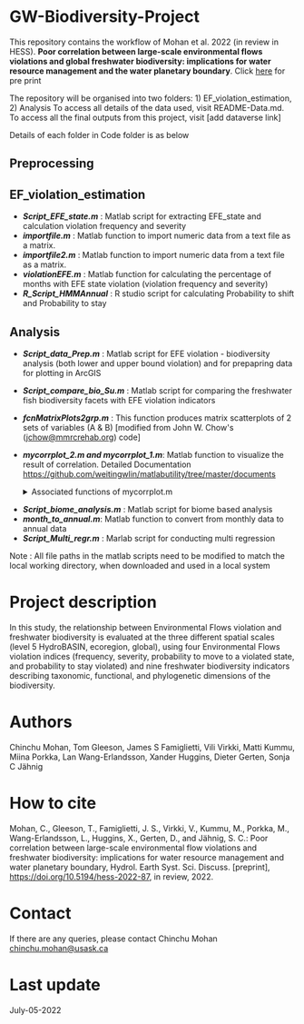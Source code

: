 # GW-Biodiversity-Project

This repository contains the workflow of Mohan et al. 2022 (in review in HESS). **Poor correlation between large-scale environmental flows violations and global freshwater biodiversity: implications for water resource management and the water planetary boundary**.  Click [here](https://hess.copernicus.org/preprints/hess-2022-87/) for pre print 

The repository will be organised into two folders: 1) EF_violation_estimation, 2) Analysis To access all details of the data used, visit README-Data.md. To access all the final outputs from this project, visit [add dataverse link]

Details of each folder in Code folder is as below

## Preprocessing


## EF_violation_estimation
- **_Script_EFE_state.m_** : Matlab script for extracting EFE_state and calculation violation frequency and severity
- **_importfile.m_** : Matlab function to import numeric data from a text file as a matrix.
- **_importfile2.m_** : Matlab function to import numeric data from a text file as a matrix.
- **_violationEFE.m_** : Matlab function  for calculating the percentage of months with EFE state violation (violation frequency and severity)
- **_R_Script_HMMAnnual_** : R studio script for calculating Probability to shift and Probability to stay

## Analysis
- **_Script_data_Prep.m_** : Matlab script for EFE violation - biodiversity analysis (both lower and upper bound violation) and for prepapring data for plotting in ArcGIS
- **_Script_compare_bio_Su.m_** : Matlab script for comparing the freshwater fish biodiversity facets with EFE violation indicators
- **_fcnMatrixPlots2grp.m_** : This function produces matrix scatterplots of 2 sets of variables (A & B) [modified from John W. Chow's (jchow@mmrcrehab.org) code]
- **_mycorrplot_2.m and mycorrplot_1.m_**: Matlab function to visualize the result of correlation. Detailed Documentation
  https://github.com/weitingwlin/matlabutility/tree/master/documents

    <details><summary> Associated functions of mycorrplot.m </summary> 
  <p>
    
  - plot_circle.m : eazier way to make a circle
  - mycolor.m : function, pick color from a color plates, used in many plotting functions.
  - nancorr.m : calculate correlation coefficient, ignore NaN in each pair
  - tnames.m : show names of variable in a table
    
  </p>
</details>

- **_Script_biome_analysis.m_** : Matlab script for biome based analysis
- **_month_to_annual.m_**: Matlab function to convert from monthly data to annual data
- **_Script_Multi_regr.m_** : Marlab script for conducting multi regression

Note : All file paths in the matlab scripts need to be modified to match the local working directory, when downloaded and used in a local system

# Project description
In this study, the relationship between Environmental Flows violation and freshwater biodiversity is evaluated at the three different spatial scales (level 5 HydroBASIN, ecoregion, global), using four Environmental Flows violation indices (frequency, severity, probability to move to a violated state, and probability to stay violated) and nine freshwater biodiversity indicators describing taxonomic, functional, and phylogenetic dimensions of the biodiversity.

# Authors
Chinchu Mohan, Tom Gleeson, James S Famiglietti, Vili Virkki, Matti Kummu, Miina Porkka, Lan Wang-Erlandsson, Xander Huggins, Dieter Gerten, Sonja C Jähnig

# How to cite 
Mohan, C., Gleeson, T., Famiglietti, J. S., Virkki, V., Kummu, M., Porkka, M., Wang-Erlandsson, L., Huggins, X., Gerten, D., and Jähnig, S. C.: Poor correlation between large-scale environmental flow violations and freshwater biodiversity: implications for water resource management and water planetary boundary, Hydrol. Earth Syst. Sci. Discuss. [preprint], https://doi.org/10.5194/hess-2022-87, in review, 2022.

# Contact
If there are any queries, please contact Chinchu Mohan chinchu.mohan@usask.ca

# Last update
July-05-2022
